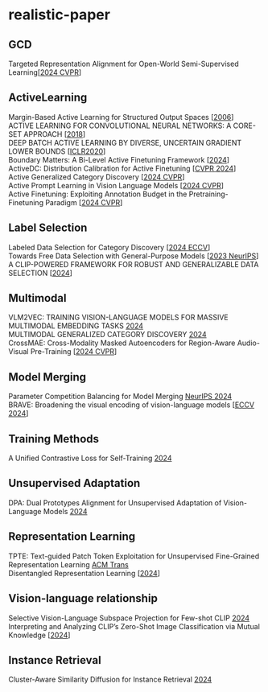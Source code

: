 # realistic-paper
## GCD
Targeted Representation Alignment for Open-World Semi-Supervised Learning[[2024 CVPR](https://openaccess.thecvf.com/content/CVPR2024/papers/Xiao_Targeted_Representation_Alignment_for_Open-World_Semi-Supervised_Learning_CVPR_2024_paper.pdf)]

## ActiveLearning
Margin-Based Active Learning for Structured Output Spaces [[2006](https://link.springer.com/chapter/10.1007/11871842_40)]  
ACTIVE LEARNING FOR CONVOLUTIONAL NEURAL NETWORKS: A CORE-SET APPROACH [[2018](https://arxiv.org/pdf/1708.00489)]  
DEEP BATCH ACTIVE LEARNING BY DIVERSE, UNCERTAIN GRADIENT LOWER BOUNDS [[ICLR2020](https://arxiv.org/pdf/1906.03671)]  
Boundary Matters: A Bi-Level Active Finetuning Framework [[2024](https://arxiv.org/pdf/2403.10069)]  
ActiveDC: Distribution Calibration for Active Finetuning [[CVPR 2024](https://arxiv.org/pdf/2311.07634)]  
Active Generalized Category Discovery [[2024 CVPR](https://arxiv.org/pdf/2403.04272)]  
Active Prompt Learning in Vision Language Models [[2024 CVPR](https://arxiv.org/pdf/2403.04272)]  
Active Finetuning: Exploiting Annotation Budget in the Pretraining-Finetuning Paradigm [[2024 CVPR](https://openaccess.thecvf.com/content/CVPR2023/papers/Xie_Active_Finetuning_Exploiting_Annotation_Budget_in_the_Pretraining-Finetuning_Paradigm_CVPR_2023_paper.pdf)]

## Label Selection
Labeled Data Selection for Category Discovery [[2024 ECCV](https://www.ecva.net/papers/eccv_2024/papers_ECCV/papers/07212.pdf)]  
Towards Free Data Selection with General-Purpose Models  [[2023 NeurIPS](https://proceedings.neurips.cc/paper_files/paper/2023/file/047682108c3b053c61ad2da5a6057b4e-Paper-Conference.pdf)]  
A CLIP-POWERED FRAMEWORK FOR ROBUST AND GENERALIZABLE DATA SELECTION [[2024](https://arxiv.org/pdf/2410.11215)]

## Multimodal
VLM2VEC: TRAINING VISION-LANGUAGE MODELS FOR MASSIVE MULTIMODAL EMBEDDING TASKS [2024](https://arxiv.org/pdf/2410.05160)  
MULTIMODAL GENERALIZED CATEGORY DISCOVERY [2024](https://arxiv.org/pdf/2409.11624)  
CrossMAE: Cross-Modality Masked Autoencoders for Region-Aware Audio-Visual Pre-Training [[2024 CVPR](https://openaccess.thecvf.com/content/CVPR2024/papers/Guo_CrossMAE_Cross-Modality_Masked_Autoencoders_for_Region-Aware_Audio-Visual_Pre-Training_CVPR_2024_paper.pdf)]

## Model Merging
Parameter Competition Balancing for Model Merging [NeurIPS 2024](https://arxiv.org/pdf/2410.02396)  
BRAVE: Broadening the visual encoding of vision-language models [[ECCV 2024](https://brave-vlms.epfl.ch/)]

## Training Methods
A Unified Contrastive Loss for Self-Training [2024](https://arxiv.org/pdf/2409.07292)  

## Unsupervised Adaptation
DPA: Dual Prototypes Alignment for Unsupervised Adaptation of Vision-Language Models [2024](https://arxiv.org/pdf/2408.08855)  

## Representation Learning
TPTE: Text-guided Patch Token Exploitation for Unsupervised Fine-Grained Representation Learning [ACM Trans](https://dl.acm.org/doi/pdf/10.1145/3673657)  
Disentangled Representation Learning [[2024](https://arxiv.org/pdf/2211.11695)]  

## Vision-language relationship
Selective Vision-Language Subspace Projection for Few-shot CLIP [2024](https://arxiv.org/pdf/2407.16977)  
Interpreting and Analyzing CLIP’s Zero-Shot Image Classification via Mutual Knowledge [[2024](https://arxiv.org/pdf/2410.13016)]

## Instance Retrieval
Cluster-Aware Similarity Diffusion for Instance Retrieval [2024](https://arxiv.org/pdf/2406.02343)
